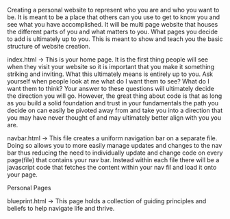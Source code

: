Creating a personal website to represent who you are and who you want to be. It is meant to be a place that others can you use to get to know you and see what you have accomplished. It will be multi page website that houses the different parts of you and what matters to you. What pages you decide to add is ultimately up to you. This is meant to show and teach you the basic structure of website creation. 

index.html -> This is your home page. It is the first thing people will see when they visit your website so it is important that you make it something striking and inviting. What this ultimately means is entirely up to you. Ask yourself when people look at me what do I want them to see? What do I want them to think? Your answer to these questions will ultimately decide the direction you will go. However, the great thing about code is that as long as you build a solid foundation and trust in your fundamentals the path you decide on can easily be pivoted away from and take you into a direction that you may have never thought of and may ultimately better align with you you are.

navbar.html -> This file creates a uniform navigation bar on a separate file. Doing so allows you to more easily manage updates and changes to the nav bar thus reducing the need to individually update and change code on every page(file) that contains your nav bar. Instead within each file there will be a javascript code that fetches the content within your nav fil and load it onto your page. 


Personal Pages

blueprint.html -> This page holds a collection of guiding principles and beliefs to help navigate life and thrive. 